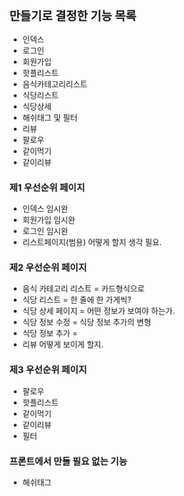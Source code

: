 ## 만들기로 결정한 기능 목록
- 인덱스
- 로그인
- 회원가입
- 핫플리스트
- 음식카테고리리스트
- 식당리스트
- 식당상세
- 해쉬태그 및 필터
- 리뷰
- 팔로우
- 같이먹기
- 같이리뷰

### 제1 우선순위 페이지
- 인덱스 임시완
- 회원가입 임시완
- 로그인 임시완
- 리스트페이지(범용) 어떻게 할지 생각 필요.
### 제2 우선순위 페이지
- 음식 카테고리 리스트 = 카드형식으로
- 식당 리스트 = 한 줄에 한 가게씩?
- 식당 상세 페이지 = 어떤 정보가 보여야 하는가.
- 식당 정보 수정 = 식당 정보 추가의 변형
- 식당 정보 추가 =
- 리뷰 어떻게 보이게 할지.
### 제3 우선순위 페이지
- 팔로우
- 핫플리스트
- 같이먹기
- 같이리뷰
- 필터

### 프론트에서 만들 필요 없는 기능
- 해쉬태그